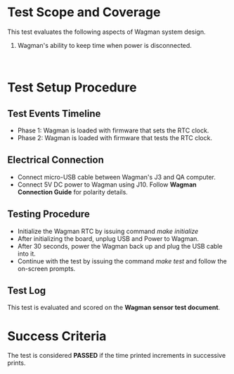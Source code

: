 # Test Scope and Coverage

This test evaluates the following aspects of Wagman system design. </br>
1. Wagman's ability to keep time when power is disconnected. </br>
</br>

# Test Setup Procedure

## Test Events Timeline
* Phase 1: Wagman is loaded with firmware that sets the RTC clock.
* Phase 2: Wagman is loaded with firmware that tests the RTC clock.

## Electrical Connection
*  Connect micro-USB cable between Wagman's J3 and QA computer.
*  Connect 5V DC power to Wagman using J10. Follow __Wagman Connection Guide__ for polarity details.

## Testing Procedure
*  Initialize the Wagman RTC by issuing command *make initialize*
*  After initializing the board, unplug USB and Power to Wagman.
*  After 30 seconds, power the Wagman back up and plug the USB cable into it.
*  Continue with the test by issuing the command *make test* and follow the on-screen prompts.

## Test Log
This test is evaluated and scored on the __Wagman sensor test document__.

# Success Criteria
The test is considered __PASSED__ if the time printed increments in successive prints.

